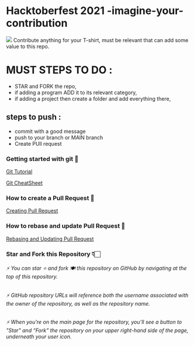 
# Hacktoberfest 2021 -imagine-your-contribution
![](https://hacktoberfest.digitalocean.com/_nuxt/img/logo-hacktoberfest-full.f42e3b1.svg)
Contribute anything for your T-shirt, must be relevant that can add some value to this repo.

# MUST STEPS TO DO :
- STAR and FORK the repo,
- if adding a program ADD it to its relevant category,
- if adding a project then create a folder and add everything there,

## steps to push :
- commit with a good message
- push to your branch or MAIN branch
- Create PUll request


### Getting started with git 🚀
[Git Tutorial](https://www.digitalocean.com/community/tutorials/how-to-contribute-to-open-source-getting-started-with-git)

[Git CheatSheet](https://www.digitalocean.com/community/cheatsheets/how-to-use-git-a-reference-guide)

### How to create a Pull Request 🌸
[Creating Pull Request](https://www.digitalocean.com/community/tutorials/how-to-create-a-pull-request-on-github)

### How to rebase and update Pull Request 🌟
[Rebasing and Updating Pull Request](https://www.digitalocean.com/community/tutorials/how-to-rebase-and-update-a-pull-request)

### Star and Fork this Repository 👇🏻
###### ⚡  You can star ⭐ and fork 🍽️ this repository on GitHub by navigating at the top of this repository.
###### ⚡  GitHub repository URLs will reference both the username associated with the owner of the repository, as well as the repository name.
###### ⚡  When you’re on the main page for the repository, you’ll see a button to "Star" and “Fork” the repository on your upper right-hand side of the page, underneath your user icon.

